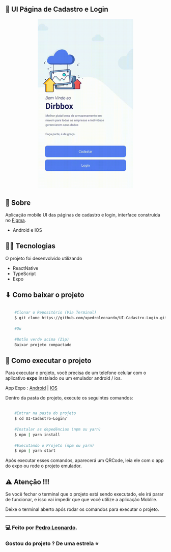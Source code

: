 ## 📱️ UI Página de Cadastro e Login

<div align="center" >
    <img width="300" src="./src/assets/README/README.gif">
</div>

## 📑 Sobre

Aplicação mobile UI das páginas de cadastro e login, interface construída no [Figma](https://www.figma.com).

- Android e IOS


## 👨‍💻 Tecnologias 

O projeto foi desenvolvido utilizando

- ReactNative
- TypeScript
- Expo


## ⬇ Como baixar o projeto

```bash

    #Clonar o Repositório (Via Terminal)
    $ git clone https://github.com/xpedroleonardo/UI-Cadastro-Login.git

    #Ou

    #Botão verde acima (Zip)
    Baixar projeto compactado

```


## 🚀 Como executar o projeto


Para executar o projeto, você precisa de um telefone celular com o aplicativo <strong>expo</strong> instalado ou um emulador android / ios.

App Expo :  [Android](https://play.google.com/store/apps/details?id=host.exp.exponent&hl=pt_BR) | [IOS](https://apps.apple.com/br/app/expo-client/id982107779)


Dentro da pasta do projeto, execute os seguintes comandos:

```bash

    #Entrar na pasta do projeto
    $ cd UI-Cadastro-Login/

    #Instalar as depedências (npm ou yarn)
    $ npm | yarn install

    #Executando o Projeto (npm ou yarn)
    $ npm | yarn start

```

Após executar esses comandos, aparecerá um QRCode, leia ele com o app do expo ou rode o projeto emulador.


## ⚠ Atenção !!!

Se você fechar o terminal que o projeto está sendo executado, ele irá parar de funcionar, e isso vai impedir que que você utilize a aplicação Moblile.

Deixe o terminal aberto após rodar os comandos para executar o projeto.

---

### 💻 Feito por [Pedro Leonardo](https://github.com/xpedroleonardo). 

### Gostou do projeto ? De uma estrela ⭐

